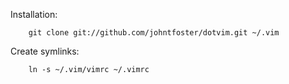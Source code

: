 Installation:

````
    git clone git://github.com/johntfoster/dotvim.git ~/.vim
````

Create symlinks:

````
    ln -s ~/.vim/vimrc ~/.vimrc
````
